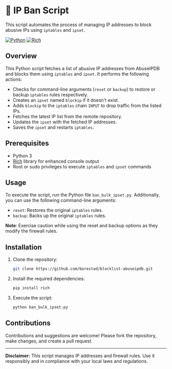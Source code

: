 # 🚫 IP Ban Script

This script automates the process of managing IP addresses to block abusive IPs using `iptables` and `ipset`.

[![Python](https://img.shields.io/badge/Python-3-blue)](https://www.python.org/)
[![Rich](https://img.shields.io/badge/rich-library-green)](https://github.com/willmcgugan/rich)

## Overview

This Python script fetches a list of abusive IP addresses from AbuseIPDB and blocks them using `iptables` and `ipset`. It performs the following actions:

- Checks for command-line arguments (`reset` or `backup`) to restore or backup `iptables` rules respectively.
- Creates an `ipset` named `blockip` if it doesn't exist.
- Adds `blockip` to the `iptables` chain `INPUT` to drop traffic from the listed IPs.
- Fetches the latest IP list from the remote repository.
- Updates the `ipset` with the fetched IP addresses.
- Saves the `ipset` and restarts `iptables`.

## Prerequisites

- Python 3
- [Rich](https://github.com/willmcgugan/rich) library for enhanced console output
- Root or sudo privileges to execute `iptables` and `ipset` commands

## Usage

To execute the script, run the Python file `ban_bulk_ipset.py`. Additionally, you can use the following command-line arguments:

- `reset`: Restores the original `iptables` rules.
- `backup`: Backs up the original `iptables` rules.

**Note**: Exercise caution while using the reset and backup options as they modify the firewall rules.

## Installation

1. Clone the repository:

    ```bash
    git clone https://github.com/borestad/blocklist-abuseipdb.git
    ```

2. Install the required dependencies:

    ```bash
    pip install rich
    ```

3. Execute the script:

    ```bash
    python ban_bulk_ipset.py
    ```

## Contributions

Contributions and suggestions are welcome! Please fork the repository, make changes, and create a pull request.

---

**Disclaimer:** This script manages IP addresses and firewall rules. Use it responsibly and in compliance with your local laws and regulations.
